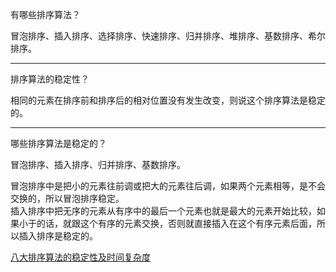 有哪些排序算法？

冒泡排序、插入排序、选择排序、快速排序、归并排序、堆排序、基数排序、希尔排序。

---

排序算法的稳定性？

相同的元素在排序前和排序后的相对位置没有发生改变，则说这个排序算法是稳定的。

---

哪些排序算法是稳定的？

冒泡排序、插入排序、归并排序、基数排序。

冒泡排序中是把小的元素往前调或把大的元素往后调，如果两个元素相等，是不会交换的，所以冒泡排序稳定。  
插入排序中把无序的元素从有序中的最后一个元素也就是最大的元素开始比较，如果小于的话，就跟这个有序的元素交换，否则就直接插入在这个有序元素后面，所以插入排序是稳定的。


[八大排序算法的稳定性及时间复杂度](https://blog.csdn.net/qq_43152052/article/details/100078825)